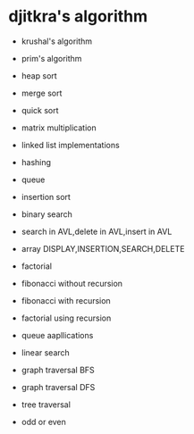 # djitkra's algorithm

+ krushal's algorithm

+ prim's algorithm

+ heap sort

+ merge sort

+ quick sort

+ matrix multiplication

+ linked list implementations

+ hashing

+ queue 

+ insertion sort

+ binary search

+ search in AVL,delete in AVL,insert in AVL

+ array DISPLAY,INSERTION,SEARCH,DELETE

+ factorial

+ fibonacci without recursion

+ fibonacci with recursion

+ factorial using recursion

+ queue aapllications

+ linear search

+ graph traversal BFS

+ graph traversal DFS

+ tree traversal

+ odd or even


